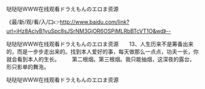 哒哒哒WWW在线观看ドラえもんのエロま资源

《最/新/观/看/入/口👉http://www.baidu.com/link?url=jHz8AcivB1yuSpc8sJSrNM3GjOR6OSPiMLRbBTcVT1O&wd》--

哒哒哒WWW在线观看ドラえもんのエロま资源　　13、人生历来不是筹备出来的，而是一步步走出来的。找到本人爱好的事，每天做那么一点点，功夫一长，你就会看到本人的生长。
　　第二根烟。第三根烟。我只能抽烟，这深夜的露台，形只影单的舞沲。





哒哒哒WWW在线观看ドラえもんのエロま资源
